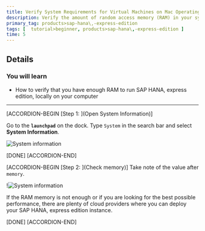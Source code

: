 ```yaml
---
title: Verify System Requirements for Virtual Machines on Mac Operating System
description: Verify the amount of random access memory (RAM) in your system if you are using a Mac computer.
primary_tag: products>sap-hana\,-express-edition
tags: [  tutorial>beginner, products>sap-hana\,-express-edition ]
time: 5
---
```



## Details
### You will learn  
- How to verify that you have enough RAM to run SAP HANA, express edition, locally on your computer

---

[ACCORDION-BEGIN [Step 1: ](Open System Information)]

Go to the **`launchpad`** on the dock. Type `System` in the search bar and select **System Information**.

![System information](1.png)

[DONE]
[ACCORDION-END]


[ACCORDION-BEGIN [Step 2: ](Check memory)]
Take note of the value after `memory`.

!![System information](2.png)

If the RAM memory is not enough or if you are looking for the best possible performance, there are plenty of cloud providers where you can deploy your SAP HANA, express edition instance.

[DONE]
[ACCORDION-END]
